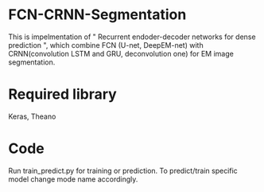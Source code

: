 # FCN-CRNN-Segmentation
This is impelmentation of " Recurrent endoder-decoder networks for dense prediction ", which combine FCN (U-net, DeepEM-net) with CRNN(convolution LSTM and GRU, deconvolution one) for EM image segmentation.


# Required library
Keras, Theano

# Code
Run train_predict.py for training or prediction. To predict/train specific model change mode name accordingly.
